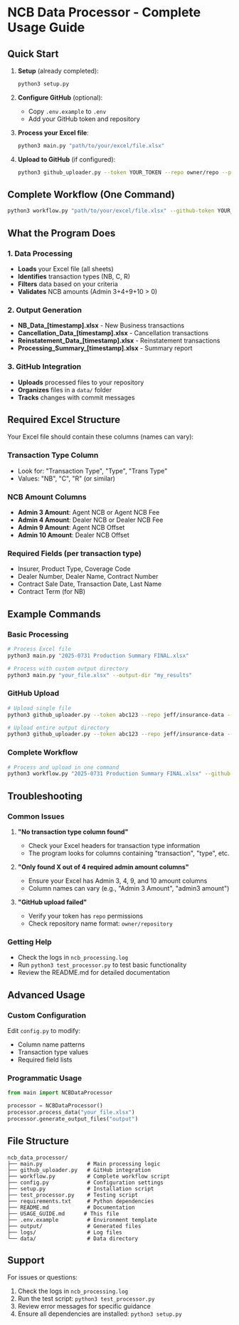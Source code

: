 # NCB Data Processor - Complete Usage Guide

## Quick Start

1. **Setup** (already completed):
   ```bash
   python3 setup.py
   ```

2. **Configure GitHub** (optional):
   - Copy `.env.example` to `.env`
   - Add your GitHub token and repository

3. **Process your Excel file**:
   ```bash
   python3 main.py "path/to/your/excel/file.xlsx"
   ```

4. **Upload to GitHub** (if configured):
   ```bash
   python3 github_uploader.py --token YOUR_TOKEN --repo owner/repo --path output/
   ```

## Complete Workflow (One Command)

```bash
python3 workflow.py "path/to/your/excel/file.xlsx" --github-token YOUR_TOKEN --github-repo owner/repo
```

## What the Program Does

### 1. Data Processing
- **Loads** your Excel file (all sheets)
- **Identifies** transaction types (NB, C, R)
- **Filters** data based on your criteria
- **Validates** NCB amounts (Admin 3+4+9+10 > 0)

### 2. Output Generation
- **NB_Data_[timestamp].xlsx** - New Business transactions
- **Cancellation_Data_[timestamp].xlsx** - Cancellation transactions  
- **Reinstatement_Data_[timestamp].xlsx** - Reinstatement transactions
- **Processing_Summary_[timestamp].xlsx** - Summary report

### 3. GitHub Integration
- **Uploads** processed files to your repository
- **Organizes** files in a `data/` folder
- **Tracks** changes with commit messages

## Required Excel Structure

Your Excel file should contain these columns (names can vary):

### Transaction Type Column
- Look for: "Transaction Type", "Type", "Trans Type"
- Values: "NB", "C", "R" (or similar)

### NCB Amount Columns
- **Admin 3 Amount**: Agent NCB or Agent NCB Fee
- **Admin 4 Amount**: Dealer NCB or Dealer NCB Fee  
- **Admin 9 Amount**: Agent NCB Offset
- **Admin 10 Amount**: Dealer NCB Offset

### Required Fields (per transaction type)
- Insurer, Product Type, Coverage Code
- Dealer Number, Dealer Name, Contract Number
- Contract Sale Date, Transaction Date, Last Name
- Contract Term (for NB)

## Example Commands

### Basic Processing
```bash
# Process Excel file
python3 main.py "2025-0731 Production Summary FINAL.xlsx"

# Process with custom output directory
python3 main.py "your_file.xlsx" --output-dir "my_results"
```

### GitHub Upload
```bash
# Upload single file
python3 github_uploader.py --token abc123 --repo jeff/insurance-data --path output/NB_Data_20250812_143022.xlsx

# Upload entire output directory
python3 github_uploader.py --token abc123 --repo jeff/insurance-data --path output/
```

### Complete Workflow
```bash
# Process and upload in one command
python3 workflow.py "2025-0731 Production Summary FINAL.xlsx" --github-token abc123 --github-repo jeff/insurance-data
```

## Troubleshooting

### Common Issues
1. **"No transaction type column found"**
   - Check your Excel headers for transaction type information
   - The program looks for columns containing "transaction", "type", etc.

2. **"Only found X out of 4 required admin amount columns"**
   - Ensure your Excel has Admin 3, 4, 9, and 10 amount columns
   - Column names can vary (e.g., "Admin 3 Amount", "admin3 amount")

3. **"GitHub upload failed"**
   - Verify your token has `repo` permissions
   - Check repository name format: `owner/repository`

### Getting Help
- Check the logs in `ncb_processing.log`
- Run `python3 test_processor.py` to test basic functionality
- Review the README.md for detailed documentation

## Advanced Usage

### Custom Configuration
Edit `config.py` to modify:
- Column name patterns
- Transaction type values
- Required field lists

### Programmatic Usage
```python
from main import NCBDataProcessor

processor = NCBDataProcessor()
processor.process_data("your_file.xlsx")
processor.generate_output_files("output")
```

## File Structure
```
ncb_data_processor/
├── main.py              # Main processing logic
├── github_uploader.py   # GitHub integration
├── workflow.py          # Complete workflow script
├── config.py            # Configuration settings
├── setup.py             # Installation script
├── test_processor.py    # Testing script
├── requirements.txt     # Python dependencies
├── README.md            # Documentation
├── USAGE_GUIDE.md      # This file
├── .env.example         # Environment template
├── output/              # Generated files
├── logs/                # Log files
└── data/                # Data directory
```

## Support

For issues or questions:
1. Check the logs in `ncb_processing.log`
2. Run the test script: `python3 test_processor.py`
3. Review error messages for specific guidance
4. Ensure all dependencies are installed: `python3 setup.py`

